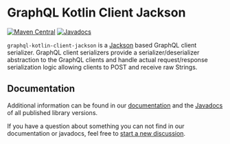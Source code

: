 # GraphQL Kotlin Client Jackson
[![Maven Central](https://img.shields.io/maven-central/v/com.expediagroup/graphql-kotlin-client-jackson.svg?label=Maven%20Central)](https://central.sonatype.com/search?namespace=com.expediagroup&q=name%3Agraphql-kotlin-client-jackson)
[![Javadocs](https://img.shields.io/maven-central/v/com.expediagroup/graphql-kotlin-client-jackson.svg?label=javadoc&colorB=brightgreen)](https://www.javadoc.io/doc/com.expediagroup/graphql-kotlin-client-jackson)

`graphql-kotlin-client-jackson` is a [Jackson](https://github.com/FasterXML/jackson) based GraphQL client serializer. GraphQL
client serializers provide a serializer/deserializer abstraction to the GraphQL clients and handle actual request/response
serialization logic allowing clients to POST and receive raw Strings.

## Documentation

Additional information can be found in our [documentation](https://opensource.expediagroup.com/graphql-kotlin/docs/client/client-serialization)
and the [Javadocs](https://www.javadoc.io/doc/com.expediagroup/graphql-kotlin-client-jackson) of all published library versions.

If you have a question about something you can not find in our documentation or javadocs, feel free to [start a new discussion](https://github.com/ExpediaGroup/graphql-kotlin/discussions).
